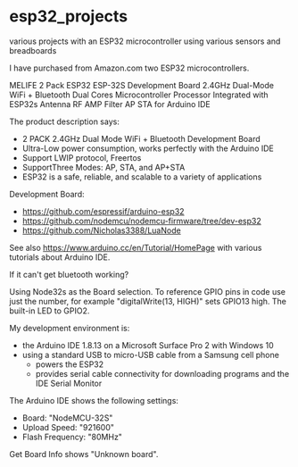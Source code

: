 # esp32_projects
various projects with an ESP32 microcontroller using various sensors and breadboards

I have purchased from Amazon.com two ESP32 microcontrollers.

MELIFE 2 Pack ESP32 ESP-32S Development Board 2.4GHz Dual-Mode WiFi + Bluetooth Dual Cores Microcontroller Processor Integrated with ESP32s Antenna RF AMP Filter AP STA for Arduino IDE

The product description says:
 - 2 PACK 2.4GHz Dual Mode WiFi + Bluetooth Development Board
 - Ultra-Low power consumption, works perfectly with the Arduino IDE
 - Support LWIP protocol, Freertos
 - SupportThree Modes: AP, STA, and AP+STA
 - ESP32 is a safe, reliable, and scalable to a variety of applications

Development Board:
 - https://github.com/espressif/arduino-esp32
 - https://github.com/nodemcu/nodemcu-firmware/tree/dev-esp32
 - https://github.com/Nicholas3388/LuaNode

See also https://www.arduino.cc/en/Tutorial/HomePage with various tutorials about Arduino IDE.

If it can't get bluetooth working?

Using Node32s as the Board selection. To reference GPIO pins in code use just the number, for example "digitalWrite(13, HIGH)" sets GPIO13 high.
The built-in LED to GPIO2.

My development environment is:
 - the Arduino IDE 1.8.13 on a Microsoft Surface Pro 2 with Windows 10
 - using a standard USB to micro-USB cable from a Samsung cell phone
   - powers the ESP32
   - provides serial cable connectivity for downloading programs and the IDE Serial Monitor

The Arduino IDE shows the following settings:
 - Board: "NodeMCU-32S"
 - Upload Speed: "921600"
 - Flash Frequency: "80MHz"
 
 Get Board Info shows "Unknown board".
 
